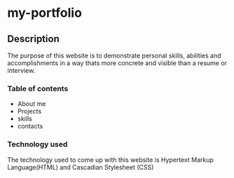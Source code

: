 # my-portfolio
## Description
The purpose of this website is to demonstrate personal skills, abilities and accomplishments in a way thats more concrete and visible than a resume or interview.
### Table of contents
* About me
* Projects
* skills
* contacts
### Technology used
The technology used to come up with this website is Hypertext Markup Language(HTML) and Cascadian Stylesheet (CSS)

